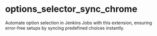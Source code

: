 # options_selector_sync_chrome
Automate option selection in Jenkins Jobs with this extension, ensuring error-free setups by syncing predefined choices instantly.
